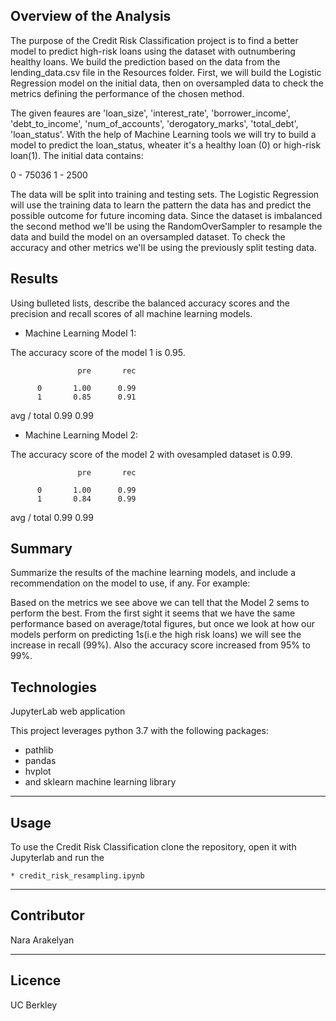 
## Overview of the Analysis

The purpose of the Credit Risk Classification project is to find a better model to predict high-risk loans using the dataset with outnumbering healthy loans. We build the prediction based on the data from the lending_data.csv file in the Resources folder. First, we will build the Logistic Regression model on the initial data, then on oversampled data to check the metrics defining the performance of the chosen method. 

The given feaures are 'loan_size', 'interest_rate', 'borrower_income', 'debt_to_income', 'num_of_accounts', 'derogatory_marks', 'total_debt', 'loan_status'. With the help of Machine Learning tools we will try to build a model to predict the loan_status, wheater it's a healthy loan (0) or high-risk loan(1). 
The initial data contains:

0  -  75036
1   -  2500

The data will be split into training and testing sets. The Logistic Regression will use the training data to learn the pattern the data has and predict the possible outcome for future incoming data. Since the dataset is imbalanced the second method we'll be using the RandomOverSampler to resample the data and build the model on an oversampled dataset. To check the accuracy and other metrics we'll be using the previously split testing data.


## Results

Using bulleted lists, describe the balanced accuracy scores and the precision and recall scores of all machine learning models.

* Machine Learning Model 1:

The accuracy score of the model 1 is 0.95.

                   pre       rec    

          0       1.00      0.99    
          1       0.85      0.91  

avg / total       0.99      0.99    


* Machine Learning Model 2:

The accuracy score of the model 2 with ovesampled dataset is 0.99.

                   pre       rec      

          0       1.00      0.99    
          1       0.84      0.99     

avg / total       0.99      0.99   


## Summary

Summarize the results of the machine learning models, and include a recommendation on the model to use, if any. For example:

Based on the metrics we see above we can tell that the Model 2 sems to perform the best. From the first sight it seems that we have the same performance based on average/total figures, but once we look at how our models perform on predicting 1s(i.e the high risk loans) we will see the increase in recall (99%). Also the accuracy score increased from 95% to 99%.

## Technologies

JupyterLab web application

This project leverages python 3.7 with the following packages:

* pathlib
* pandas
* hvplot
* and sklearn machine learning library

---

## Usage


To use the Credit Risk Classification clone the repository, open it with Jupyterlab and run the 

    * credit_risk_resampling.ipynb

---
    
## Contributor

Nara Arakelyan

---

## Licence 

UC Berkley
    

